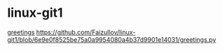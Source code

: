 # linux-git1
[greetings](greetings.py)
https://github.com/Faizullov/linux-git1/blob/6e9e0f8525be75a0a9954080a4b37d9901e14031/greetings.py  
